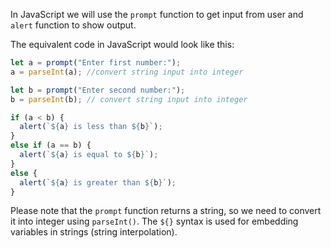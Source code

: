 In JavaScript we will use the `prompt` function to get input from user and `alert` function to show output.

The equivalent code in JavaScript would look like this:

```javascript
let a = prompt("Enter first number:"); 
a = parseInt(a); //convert string input into integer

let b = prompt("Enter second number:");
b = parseInt(b); // convert string input into integer

if (a < b) {
  alert(`${a} is less than ${b}`); 
}
else if (a == b) {
  alert(`${a} is equal to ${b}`);
} 
else {
  alert(`${a} is greater than ${b}`);
}
```
Please note that the `prompt` function returns a string, so we need to convert it into integer using `parseInt()`.
The `${}` syntax is used for embedding variables in strings (string interpolation).
